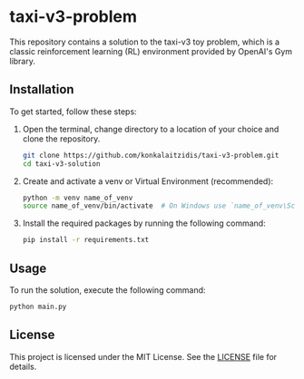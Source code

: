 # taxi-v3-problem
This repository contains a solution to the taxi-v3 toy problem, which is a classic reinforcement learning (RL) environment provided by OpenAI's Gym library.

<!-- Approach: -->

## Installation

To get started, follow these steps:

1. Open the terminal, change directory to a location of your choice and clone the repository.
    ```sh
    git clone https://github.com/konkalaitzidis/taxi-v3-problem.git
    cd taxi-v3-solution
    ```

2. Create and activate a venv or Virtual Environment (recommended):
    ```sh
    python -m venv name_of_venv
    source name_of_venv/bin/activate  # On Windows use `name_of_venv\Scripts\activate`
    ```

3. Install the required packages by running the following command:
    ```sh
    pip install -r requirements.txt
    ```

## Usage

To run the solution, execute the following command:
```sh
python main.py
```

<!-- ## Testing

To run the tests, execute the following command:
```sh
pytest
``` -->

## License

This project is licensed under the MIT License. See the [LICENSE](LICENSE) file for details.

